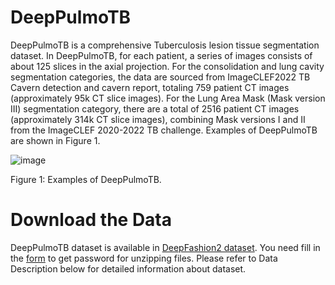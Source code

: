 # DeepPulmoTB


DeepPulmoTB is a comprehensive Tuberculosis lesion tissue segmentation dataset. In DeepPulmoTB, for each patient, a series of images consists of about 125 slices in the axial projection. For the consolidation and lung cavity segmentation categories, the data are sourced from ImageCLEF2022 TB Cavern detection and cavern report, totaling 759 patient CT images (approximately 95k CT slice images). For the Lung Area Mask (Mask version III) segmentation category, there are a total of 2516 patient CT images (approximately 314k CT slice images), combining Mask versions I and II from the ImageCLEF 2020-2022 TB challenge.
Examples of DeepPulmoTB are shown in Figure 1.


![image](https://github.com/SupCodeTech/DeepPulmoTB/assets/111235455/f047e3e0-2923-4567-a8fa-22e467730362)

Figure 1: Examples of DeepPulmoTB.

# Download the Data
DeepPulmoTB dataset is available in [DeepFashion2 dataset](https://drive.google.com/drive/folders/125F48fsMBz2EF0Cpqk6aaHet5VH399Ok?usp=sharing). You need fill in the [form](https://docs.google.com/forms/d/e/1FAIpQLSeIoGaFfCQILrtIZPykkr8q_h9qQ5BoTYbjvf95aXbid0v2Bw/viewform?usp=sf_link) to get password for unzipping files. Please refer to Data Description below for detailed information about dataset.

